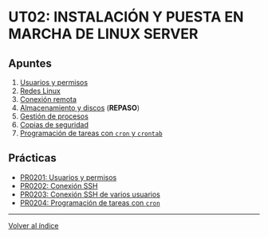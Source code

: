 # UT02: INSTALACIÓN Y PUESTA EN MARCHA DE LINUX SERVER

## Apuntes

1. [Usuarios y permisos](./apuntes/1_usuarios_permisos.md)
2. [Redes Linux](./apuntes/2_redes_linux.md)
3. [Conexión remota](./apuntes/3_conexion_remota.md)
4. [Almacenamiento y discos](./apuntes/4_almacenamiento_discos.md) (**REPASO**)
5. [Gestión de procesos](./apuntes/5_procesos.md)
6. [Copias de seguridad](./apuntes/6_copias_de_seguridad.md)
7. [Programación de tareas con `cron` y `crontab`]()


## Prácticas

- [PR0201: Usuarios y permisos](./practicas/pr0201_usuarios_permisos.md)
- [PR0202: Conexión SSH](./practicas/pr0202_ssh.md)
- [PR0203: Conexión SSH de varios usuarios](./practicas/pr0203_ssh_varios_usuarios.md)
- [PR0204: Programación de tareas con `cron`](./practicas/pr0204_cron.md)


--- 

[Volver al índice](../index.md)